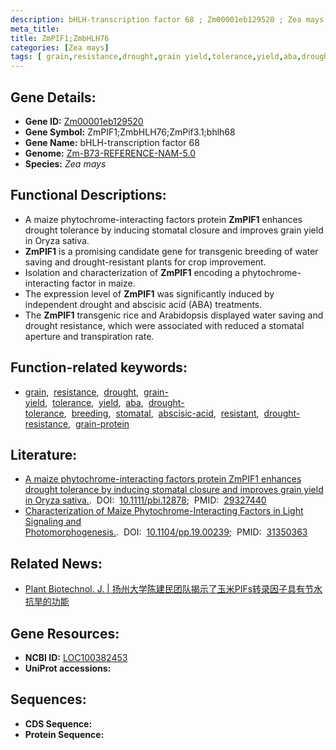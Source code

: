 ```yaml
---
description: bHLH-transcription factor 68 ; Zm00001eb129520 ; Zea mays
meta_title:
title: ZmPIF1;ZmbHLH76
categories: [Zea mays]
tags: [ grain,resistance,drought,grain yield,tolerance,yield,aba,drought tolerance,breeding,stomatal,abscisic acid,resistant,drought resistance,grain protein ]
---
```


## Gene Details:
- **Gene ID:**	[Zm00001eb129520](https://www.maizegdb.org/gene_center/gene/Zm00001eb129520)
- **Gene Symbol:** ZmPIF1;ZmbHLH76;ZmPif3.1;bhlh68
- **Gene Name:** bHLH-transcription factor 68
- **Genome:** [Zm-B73-REFERENCE-NAM-5.0](https://www.maizegdb.org/genome/assembly/Zm-B73-REFERENCE-NAM-5.0)
- **Species:** *Zea mays*

## Functional Descriptions:
   - A maize phytochrome-interacting factors protein **ZmPIF1** enhances drought tolerance by inducing stomatal closure and improves grain yield in Oryza sativa.
   - **ZmPIF1** is a promising candidate gene for transgenic breeding of water saving and drought-resistant plants for crop improvement.
   - Isolation and characterization of **ZmPIF1** encoding a phytochrome-interacting factor in maize.
   - The expression level of **ZmPIF1** was significantly induced by independent drought and abscisic acid (ABA) treatments.
   - The **ZmPIF1** transgenic rice and Arabidopsis displayed water saving and drought resistance, which were associated with reduced a stomatal aperture and transpiration rate.

## Function-related keywords:
- [grain](/tags/grain/),&nbsp;&nbsp;[resistance](/tags/resistance/),&nbsp;&nbsp;[drought](/tags/drought/),&nbsp;&nbsp;[grain-yield](/tags/grain-yield/),&nbsp;&nbsp;[tolerance](/tags/tolerance/),&nbsp;&nbsp;[yield](/tags/yield/),&nbsp;&nbsp;[aba](/tags/aba/),&nbsp;&nbsp;[drought-tolerance](/tags/drought-tolerance/),&nbsp;&nbsp;[breeding](/tags/breeding/),&nbsp;&nbsp;[stomatal](/tags/stomatal/),&nbsp;&nbsp;[abscisic-acid](/tags/abscisic-acid/),&nbsp;&nbsp;[resistant](/tags/resistant/),&nbsp;&nbsp;[drought-resistance](/tags/drought-resistance/),&nbsp;&nbsp;[grain-protein](/tags/grain-protein/)

## Literature:
   - [A maize phytochrome-interacting factors protein ZmPIF1 enhances drought tolerance by inducing stomatal closure and improves grain yield in Oryza sativa.]( https://onlinelibrary.wiley.com/doi/10.1111/pbi.12878).&nbsp;&nbsp;DOI:&nbsp;&nbsp;[10.1111/pbi.12878](https://onlinelibrary.wiley.com/doi/10.1111/pbi.12878);&nbsp;&nbsp;PMID:&nbsp;&nbsp;[29327440](https://pubmed.ncbi.nlm.nih.gov/29327440/)
   - [Characterization of Maize Phytochrome-Interacting Factors in Light Signaling and Photomorphogenesis.]( https://academic.oup.com/plphys/article/181/2/789/6000153?login=false).&nbsp;&nbsp;DOI:&nbsp;&nbsp;[10.1104/pp.19.00239](https://academic.oup.com/plphys/article/181/2/789/6000153?login=false);&nbsp;&nbsp;PMID:&nbsp;&nbsp;[31350363](https://pubmed.ncbi.nlm.nih.gov/31350363/)

## Related News:
   - [Plant Biotechnol. J. | 扬州大学陈建民团队揭示了玉米PIFs转录因子具有节水抗旱的功能](https://mp.weixin.qq.com/s?__biz=MzIyOTY2NDYyNQ==&mid=2247487720&idx=1&sn=20ee4267e7d4ad905e9955d4bbe3f920&chksm=e8be62f6dfc9ebe03c050c951c999387109b48b5e5fbab5e4c68f55bc412a999094e7f87507a&scene=27#wechat_redirect)

## Gene Resources:
- **NCBI ID:** [LOC100382453](https://www.ncbi.nlm.nih.gov/gene/?term=LOC100382453)
- **UniProt accessions:** [](https://www.uniprot.org/uniprotkb//entry)



## Sequences:
- **CDS Sequence:**
- **Protein Sequence:**

